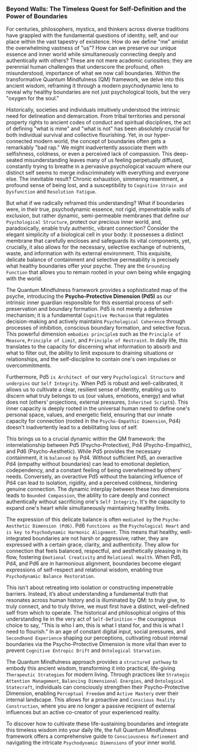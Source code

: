 ### Beyond Walls: The Timeless Quest for Self-Definition and the Power of Boundaries

For centuries, philosophers, mystics, and thinkers across diverse traditions have grappled with the fundamental questions of identity, self, and our place within the vast tapestry of existence. How do we define "me" amidst the overwhelming vastness of "us"? How can we preserve our unique essence and inner world while simultaneously connecting deeply and authentically with others? These are not mere academic curiosities; they are perennial human challenges that underscore the profound, often misunderstood, importance of what we now call boundaries. Within the transformative Quantum Mindfulness (QM) framework, we delve into this ancient wisdom, reframing it through a modern psychodynamic lens to reveal why healthy boundaries are not just psychological tools, but the very "oxygen for the soul."

Historically, societies and individuals intuitively understood the intrinsic need for delineation and demarcation. From tribal territories and personal property rights to ancient codes of conduct and spiritual disciplines, the act of defining "what is mine" and "what is not" has been absolutely crucial for both individual survival and collective flourishing. Yet, in our hyper-connected modern world, the concept of boundaries often gets a remarkably "bad rap." We might inadvertently associate them with selfishness, coldness, or even a perceived lack of compassion. This deep-seated misunderstanding leaves many of us feeling perpetually diffused, constantly trying to breathe in a pervasive psychological vacuum where our distinct self seems to merge indiscriminately with everything and everyone else. The inevitable result? Chronic exhaustion, simmering resentment, a profound sense of being lost, and a susceptibility to `Cognitive Strain and Dysfunction` and `Resolution Fatigue`.

But what if we radically reframed this understanding? What if boundaries were, in their true, psychodynamic essence, not rigid, impenetrable walls of exclusion, but rather dynamic, semi-permeable membranes that define our `Psychological Structure`, protect our precious inner world, and, paradoxically, enable truly authentic, vibrant connection? Consider the elegant simplicity of a biological cell in your body: it possesses a distinct membrane that carefully encloses and safeguards its vital components, yet, crucially, it also allows for the necessary, selective exchange of nutrients, waste, and information with its external environment. This exquisite, delicate balance of containment and selective permeability is precisely what healthy boundaries offer your psyche. They are the `Grounding Function` that allows you to remain rooted in your own being while engaging with the world.

The Quantum Mindfulness framework provides a sophisticated map of the psyche, introducing the **Psycho-Protective Dimension (Pd5)** as our intrinsic inner guardian responsible for this essential process of self-preservation and boundary formation. Pd5 is not merely a defensive mechanism; it is a fundamental `Cognitive Mechanism` that regulates decision-making and actively maintains `Psychological Coherence` through processes of inhibition, conscious boundary formation, and selective focus. This powerful dimension `embodies principle`s such as the `Principle of Measure`, `Principle of Limit`, and `Principle of Restraint`. In daily life, this translates to the capacity for discerning what information to absorb and what to filter out, the ability to limit exposure to draining situations or relationships, and the self-discipline to contain one's own impulses or overcommitments.

Furthermore, Pd5 `is Architect of` our very `Psychological Structure` and `underpins` our `Self Integrity`. When Pd5 is robust and well-calibrated, it allows us to cultivate a clear, resilient sense of identity, enabling us to discern what truly belongs to us (our values, emotions, energy) and what does not (others' projections, external pressures, `Inherited Script`s). This inner capacity is deeply rooted in the universal human need to define one's personal space, values, and energetic field, ensuring that our innate capacity for connection (rooted in the `Psycho-Empathic Dimension`, Pd4) doesn't inadvertently lead to a debilitating loss of self.

This brings us to a crucial dynamic within the QM framework: the interrelationship between Pd5 (Psycho-Protective), Pd4 (Psycho-Empathic), and Pd6 (Psycho-Aesthetic). While Pd5 provides the necessary containment, it is `balanced by` Pd4. Without sufficient Pd5, an overactive Pd4 (empathy without boundaries) can lead to emotional depletion, codependency, and a constant feeling of being overwhelmed by others' needs. Conversely, an overactive Pd5 without the balancing influence of Pd4 can lead to isolation, rigidity, and a perceived coldness, hindering genuine connection. The dynamic interplay between these two dimensions leads to `Bounded Compassion`, the ability to care deeply and connect authentically without sacrificing one's `Self Integrity`. It's the capacity to expand one's heart while simultaneously maintaining healthy limits.

The expression of this delicate balance is often `mediated by` the `Psycho-Aesthetic Dimension (Pd6)`. Pd6 `functions as` the `Psychological Heart` and `is key to` `Psychodynamic Harmonic Alignment`. This means that healthy, well-integrated boundaries are not harsh or aggressive; rather, they are expressed with a certain grace, clarity, and authenticity. They allow for connection that feels balanced, respectful, and aesthetically pleasing in its flow, fostering `Emotional Creativity` and `Relational Health`. When Pd5, Pd4, and Pd6 are in harmonious alignment, boundaries become elegant expressions of self-respect and relational wisdom, enabling true `Psychodynamic Balance Restoration`.

This isn't about retreating into isolation or constructing impenetrable barriers. Instead, it’s about understanding a fundamental truth that resonates across human history and is illuminated by QM: to truly give, to truly connect, and to truly thrive, we must first have a distinct, well-defined self from which to operate. The historical and philosophical origins of this understanding lie in the very act of `Self-Definition` – the courageous choice to say, "This is who I am, this is what I stand for, and this is what I need to flourish." In an age of constant digital input, social pressures, and `Secondhand Experience` shaping our perceptions, cultivating robust internal boundaries via the Psycho-Protective Dimension is more vital than ever to prevent `Cognitive Entropic Drift` and `Ontological Starvation`.

The Quantum Mindfulness approach provides a `structured pathway` to embody this ancient wisdom, transforming it into practical, life-giving `Therapeutic Strategies` for modern living. Through practices like `Strategic Attention Management`, `Balancing Dimensional Energies`, and `Ontological Statecraft`, individuals can consciously strengthen their Psycho-Protective Dimension, enabling `Perceptual Freedom` and `Active Mastery` over their internal landscape. This allows for a proactive and `Conscious Reality Construction`, where you are no longer a passive recipient of external influences but an active co-creator of your experienced reality.

To discover how to cultivate these life-sustaining boundaries and integrate this timeless wisdom into your daily life, the full Quantum Mindfulness framework offers a comprehensive guide to `Consciousness Refinement` and navigating the intricate `Psychodynamic Dimensions` of your inner world.
